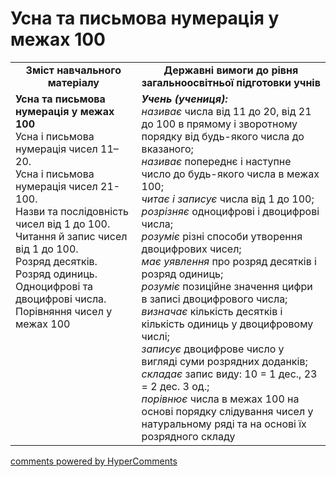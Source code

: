 # Усна та письмова нумерація у межах 100
<table>
  <tr>
    <td width="40%" align="center"><b>Зміст навчального матеріалу<b></td>
    <td width="60%" align="center"><b>Державні вимоги до рівня загальноосвітньої підготовки учнів</b></td>
  </tr>
  <tr>
    <td width="40%" style="vertical-align:top !important;"><b>Усна та письмова нумерація у межах 100</b><br>
Усна і письмова нумерація чисел 11–20.<br>
Усна і письмова нумерація чисел 21-100.<br> 
Назви та послідовність чисел від 1 до 100.<br>
Читання й запис чисел від 1 до 100.<br>
Розряд десятків. Розряд одиниць.<br>
Одноцифрові та двоцифрові числа.<br>
Порівняння чисел у межах 100<br></td>
    <td width="60%" style="vertical-align:top !important;"><i><b>Учень (учениця):</b></i><br>
<i>називає</i> числа від 11 до 20, від 21 до 100 в прямому і зворотному порядку від будь-якого числа до вказаного;<br>
<i>називає</i> попереднє і наступне число до будь-якого числа в межах 100;<br>
<i>читає і записує</i> числа від 1 до 100;<br> 
<i>розрізняє</i> одноцифрові і двоцифрові числа;<br>
<i>розуміє</i> різні способи утворення двоцифрових чисел;<br>
<i>має уявлення</i> про розряд десятків і розряд одиниць;<br>
<i>розуміє</i> позиційне значення цифри в записі двоцифрового числа;<br>
<i>визначає</i> кількість десятків і кількість одиниць у двоцифровому числі;<br>
<i>записує</i> двоцифрове число у вигляді суми розрядних доданків;<br>
<i>складає</i> запис виду: 10 = 1 дес., 23 = 2 дес. 3 од.;<br>
<i>порівнює</i> числа в межах 100 на основі порядку слідування чисел у натуральному ряді та на основі їх розрядного складу<br></td>
  </tr>
</table>

<div id="hypercomments_widget"></div>
<a href="http://hypercomments.com" class="hc-link" title="comments widget">comments powered by HyperComments</a>